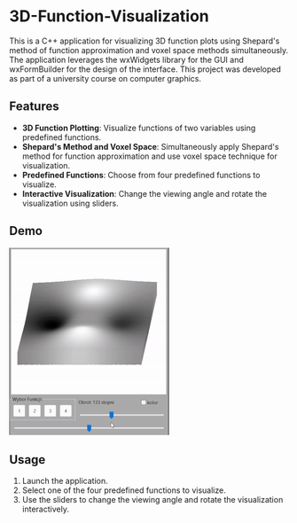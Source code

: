 # 3D-Function-Visualization

This is a C++ application for visualizing 3D function plots using Shepard's method of function approximation and voxel space methods simultaneously. The application leverages the wxWidgets library for the GUI and wxFormBuilder for the design of the interface. This project was developed as part of a university course on computer graphics.

## Features

- **3D Function Plotting**: Visualize functions of two variables using predefined functions.
- **Shepard's Method and Voxel Space**: Simultaneously apply Shepard's method for function approximation and use voxel space technique for visualization.
- **Predefined Functions**: Choose from four predefined functions to visualize.
- **Interactive Visualization**: Change the viewing angle and rotate the visualization using sliders.

## Demo
![Application Demo](demoVisualization.gif)

## Usage
1. Launch the application.
2. Select one of the four predefined functions to visualize.
3. Use the sliders to change the viewing angle and rotate the visualization interactively.

